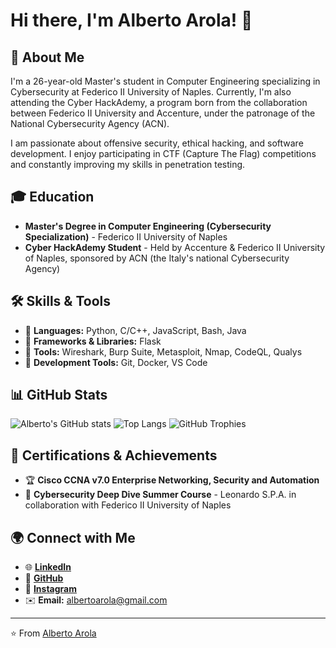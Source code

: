# Hi there, I'm Alberto Arola! 👋

## 🚀 About Me
I'm a 26-year-old Master's student in Computer Engineering specializing in Cybersecurity at Federico II University of Naples. Currently, I'm also attending the Cyber HackAdemy, a program born from the collaboration between Federico II University and Accenture, under the patronage of the National Cybersecurity Agency (ACN).

I am passionate about offensive security, ethical hacking, and software development. I enjoy participating in CTF (Capture The Flag) competitions and constantly improving my skills in penetration testing.

## 🎓 Education
- **Master's Degree in Computer Engineering (Cybersecurity Specialization)** - Federico II University of Naples
- **Cyber HackAdemy Student** - Held by Accenture & Federico II University of Naples, sponsored by ACN (the Italy's national Cybersecurity Agency)

## 🛠 Skills & Tools
- 🔹 **Languages:** Python, C/C++, JavaScript, Bash, Java
- 🔹 **Frameworks & Libraries:** Flask
- 🔹 **Tools:** Wireshark, Burp Suite, Metasploit, Nmap, CodeQL, Qualys
- 🔹 **Development Tools:** Git, Docker, VS Code

## 📊 GitHub Stats
![Alberto's GitHub stats](https://github-readme-stats.vercel.app/api?username=albertoarola&show_icons=true&theme=dark)
![Top Langs](https://github-readme-stats.vercel.app/api/top-langs/?username=albertoarola&layout=compact&theme=dark)
![GitHub Trophies](https://github-profile-trophy.vercel.app/?username=albertoarola&theme=darkhub)


## 📜 Certifications & Achievements
- 🏆 **Cisco CCNA v7.0 Enterprise Networking, Security and Automation**
- 🏅 **Cybersecurity Deep Dive Summer Course** - Leonardo S.P.A. in collaboration with Federico II University of Naples

## 🌍 Connect with Me
- 🌐 **[LinkedIn](http://linkedin.com/in/alberto-arola-55968a198)**
- 💼 **[GitHub](https://github.com/AlbertoArola)**
- 📸 **[Instagram](https://www.instagram.com/_alberto.ar_?igsh=MTd1cmNqaWt3bGs1Nw%3D%3D&utm_source=qr)**
- ✉️ **Email:** albertoarola@gmail.com

---
⭐️ From [Alberto Arola](https://github.com/AlbertoArola)

